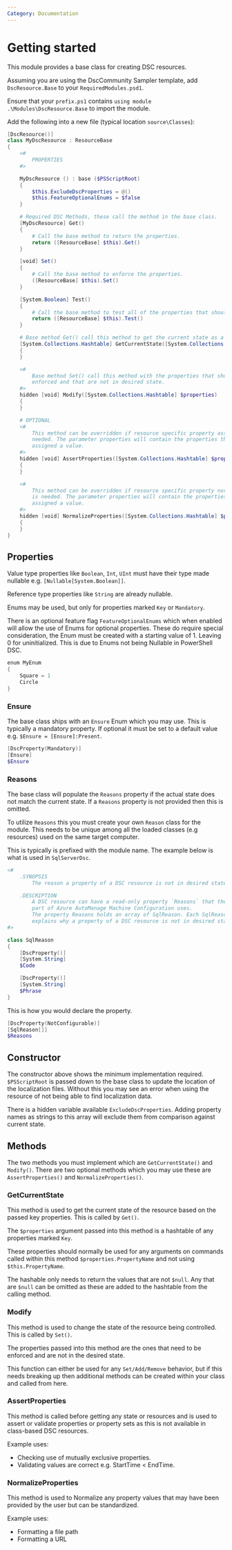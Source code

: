```yaml
---
Category: Documentation
---
```


# Getting started

This module provides a base class for creating DSC resources.

Assuming you are using the DscCommunity Sampler template, add `DscResource.Base` to your `RequiredModules.psd1`.

Ensure that your `prefix.ps1` contains `using module .\Modules\DscResource.Base` to import the module.

Add the following into a new file (typical location `source\Classes`):

```powershell
[DscResource()]
class MyDscResource : ResourceBase
{
    <#
        PROPERTIES
    #>

    MyDscResource () : base ($PSScriptRoot)
    {
        $this.ExcludeDscProperties = @()
        $this.FeatureOptionalEnums = $false
    }

    # Required DSC Methods, these call the method in the base class.
    [MyDscResource] Get()
    {
        # Call the base method to return the properties.
        return ([ResourceBase] $this).Get()
    }

    [void] Set()
    {
        # Call the base method to enforce the properties.
        ([ResourceBase] $this).Set()
    }

    [System.Boolean] Test()
    {
        # Call the base method to test all of the properties that should be enforced.
        return ([ResourceBase] $this).Test()
    }

    # Base method Get() call this method to get the current state as a Hashtable.
    [System.Collections.Hashtable] GetCurrentState([System.Collections.Hashtable] $properties)
    {
    }

    <#
        Base method Set() call this method with the properties that should be
        enforced and that are not in desired state.
    #>
    hidden [void] Modify([System.Collections.Hashtable] $properties)
    {
    }

    # OPTIONAL
    <#
        This method can be overridden if resource specific property asserts are
        needed. The parameter properties will contain the properties that was
        assigned a value.
    #>
    hidden [void] AssertProperties([System.Collections.Hashtable] $properties)
    {
    }

    <#
        This method can be overridden if resource specific property normalization
        is needed. The parameter properties will contain the properties that was
        assigned a value.
    #>
    hidden [void] NormalizeProperties([System.Collections.Hashtable] $properties)
    {
    }
}
```

## Properties

Value type properties like `Boolean`, `Int`, `UInt` must have their type made
nullable e.g. `[Nullable[System.Boolean]]`.

Reference type properties like `String` are already nullable.

Enums may be used, but only for properties marked `Key` or `Mandatory`.

There is an optional feature flag `FeatureOptionalEnums` which when enabled will
allow the use of Enums for optional properties. These do require special consideration,
the Enum must be created with a starting value of 1. Leaving 0 for uninitialized.
This is due to Enums not being Nullable in PowerShell DSC.

```powershell
enum MyEnum
{
    Square = 1
    Circle
}
```

### Ensure

The base class ships with an `Ensure` Enum which you may use. This is typically
a mandatory property. If optional it must be set to a default value
e.g. `$Ensure = [Ensure]:Present`.

```powershell
[DscProperty(Mandatory)]
[Ensure]
$Ensure
```

### Reasons

The base class will populate the `Reasons` property if the actual state does not
match the current state. If a `Reasons` property is not provided then this is omitted.

To utilize `Reasons` this you must create your own `Reason` class for the module.
This needs to be unique among all the loaded classes (e.g resources) used on the
same target computer.

This is typically is prefixed with the module name. The example below is what is
used in `SqlServerDsc`.

```powershell
<#
    .SYNOPSIS
        The reason a property of a DSC resource is not in desired state.

    .DESCRIPTION
        A DSC resource can have a read-only property `Reasons` that the compliance
        part of Azure AutoManage Machine Configuration uses.
        The property Reasons holds an array of SqlReason. Each SqlReason
        explains why a property of a DSC resource is not in desired state.
#>

class SqlReason
{
    [DscProperty()]
    [System.String]
    $Code

    [DscProperty()]
    [System.String]
    $Phrase
}
```

This is how you would declare the property.

```powershell
[DscProperty(NotConfigurable)]
[SqlReason[]]
$Reasons
```

## Constructor

The constructor above shows the minimum implementation required.
`$PSScriptRoot` is passed down to the base class to update the location of the
localization files. Without this you may see an error when using the resource of
not being able to find localization data.

There is a hidden variable available `ExcludeDscProperties`. Adding property
names as strings to this array will exclude them from comparison against current
state.

## Methods

The two methods you must implement which are `GetCurrentState()` and `Modify()`.
There are two optional methods which you may use these are `AssertProperties()` and
`NormalizeProperties()`.

### GetCurrentState

This method is used to get the current state of the resource based on the passed
key properties. This is called by `Get()`.

The `$properties` argument passed into this method is a hashtable of any
properties marked `Key`.

These properties should normally be used for any arguments on commands called
within this method `$properties.PropertyName` and not using `$this.PropertyName`.

The hashable only needs to return the values that are not `$null`. Any that are
`$null` can be omitted as these are added to the hashtable from the calling
method.

### Modify

This method is used to change the state of the resource being controlled.
This is called by `Set()`.

The properties passed into this method are the ones that need to be enforced and
are not in the desired state.

This function can either be used for any `Set/Add/Remove` behavior, but if this
needs breaking up then additional methods can be created within your class
and called from here.

### AssertProperties

This method is called before getting any state or resources and is used to assert
or validate properties or property sets as this is not available in class-based
DSC resources.

Example uses:

- Checking use of mutually exclusive properties.
- Validating values are correct e.g. StartTime < EndTime.

### NormalizeProperties

This method is used to Normalize any property values that may have been provided
by the user but can be standardized.

Example uses:

- Formatting a file path
- Formatting a URL
